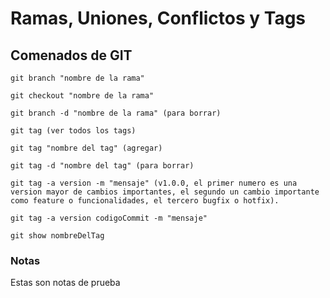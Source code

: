 # Ramas, Uniones, Conflictos y Tags

## Comenados de GIT

```
git branch "nombre de la rama"

git checkout "nombre de la rama"

git branch -d "nombre de la rama" (para borrar)

git tag (ver todos los tags)

git tag "nombre del tag" (agregar)

git tag -d "nombre del tag" (para borrar)

git tag -a version -m "mensaje" (v1.0.0, el primer numero es una version mayor de cambios importantes, el segundo un cambio importante como feature o funcionalidades, el tercero bugfix o hotfix).

git tag -a version codigoCommit -m "mensaje"

git show nombreDelTag
```

### Notas

Estas son notas de prueba
